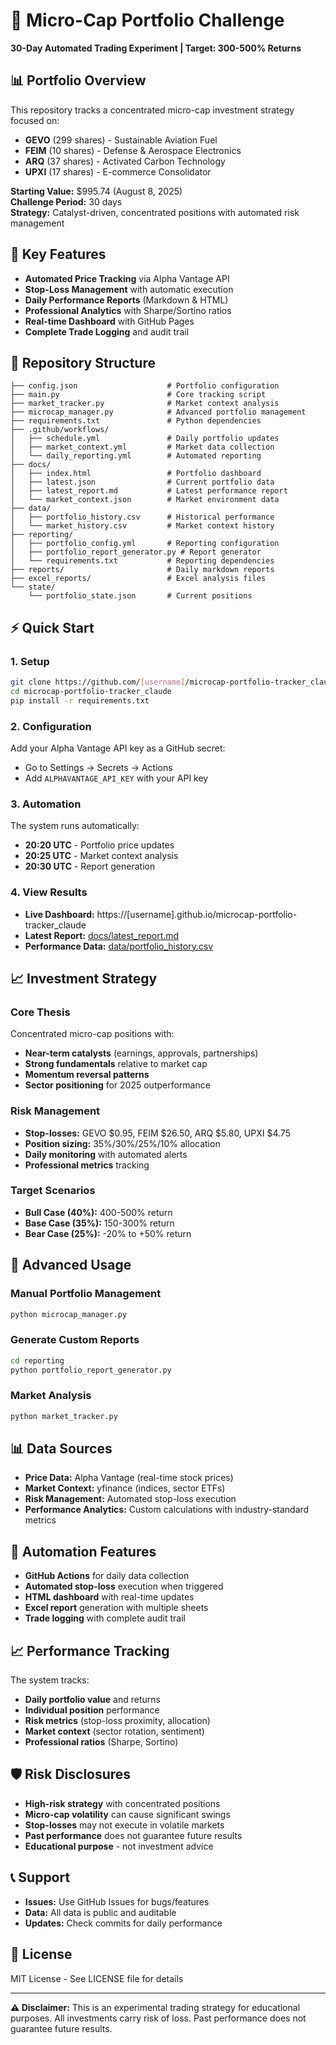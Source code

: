 # 🚀 Micro-Cap Portfolio Challenge

**30-Day Automated Trading Experiment | Target: 300-500% Returns**

## 📊 Portfolio Overview

This repository tracks a concentrated micro-cap investment strategy focused on:
- **GEVO** (299 shares) - Sustainable Aviation Fuel
- **FEIM** (10 shares) - Defense & Aerospace Electronics  
- **ARQ** (37 shares) - Activated Carbon Technology
- **UPXI** (17 shares) - E-commerce Consolidator

**Starting Value:** $995.74 (August 8, 2025)  
**Challenge Period:** 30 days  
**Strategy:** Catalyst-driven, concentrated positions with automated risk management

## 🎯 Key Features

- **Automated Price Tracking** via Alpha Vantage API
- **Stop-Loss Management** with automatic execution
- **Daily Performance Reports** (Markdown & HTML)
- **Professional Analytics** with Sharpe/Sortino ratios
- **Real-time Dashboard** with GitHub Pages
- **Complete Trade Logging** and audit trail

## 📁 Repository Structure

```
├── config.json                    # Portfolio configuration
├── main.py                        # Core tracking script  
├── market_tracker.py              # Market context analysis
├── microcap_manager.py            # Advanced portfolio management
├── requirements.txt               # Python dependencies
├── .github/workflows/
│   ├── schedule.yml               # Daily portfolio updates
│   ├── market_context.yml         # Market data collection
│   └── daily_reporting.yml        # Automated reporting
├── docs/
│   ├── index.html                 # Portfolio dashboard
│   ├── latest.json                # Current portfolio data
│   ├── latest_report.md           # Latest performance report
│   └── market_context.json        # Market environment data
├── data/
│   ├── portfolio_history.csv      # Historical performance
│   └── market_history.csv         # Market context history
├── reporting/
│   ├── portfolio_config.yml       # Reporting configuration
│   ├── portfolio_report_generator.py # Report generator
│   └── requirements.txt           # Reporting dependencies
├── reports/                       # Daily markdown reports
├── excel_reports/                 # Excel analysis files
└── state/
    └── portfolio_state.json       # Current positions
```

## ⚡ Quick Start

### 1. Setup
```bash
git clone https://github.com/[username]/microcap-portfolio-tracker_claude
cd microcap-portfolio-tracker_claude
pip install -r requirements.txt
```

### 2. Configuration
Add your Alpha Vantage API key as a GitHub secret:
- Go to Settings → Secrets → Actions
- Add `ALPHAVANTAGE_API_KEY` with your API key

### 3. Automation
The system runs automatically:
- **20:20 UTC** - Portfolio price updates
- **20:25 UTC** - Market context analysis  
- **20:30 UTC** - Report generation

### 4. View Results
- **Live Dashboard:** https://[username].github.io/microcap-portfolio-tracker_claude
- **Latest Report:** [docs/latest_report.md](docs/latest_report.md)
- **Performance Data:** [data/portfolio_history.csv](data/portfolio_history.csv)

## 📈 Investment Strategy

### Core Thesis
Concentrated micro-cap positions with:
- **Near-term catalysts** (earnings, approvals, partnerships)
- **Strong fundamentals** relative to market cap
- **Momentum reversal patterns**
- **Sector positioning** for 2025 outperformance

### Risk Management
- **Stop-losses:** GEVO $0.95, FEIM $26.50, ARQ $5.80, UPXI $4.75
- **Position sizing:** 35%/30%/25%/10% allocation
- **Daily monitoring** with automated alerts
- **Professional metrics** tracking

### Target Scenarios
- **Bull Case (40%):** 400-500% return
- **Base Case (35%):** 150-300% return  
- **Bear Case (25%):** -20% to +50% return

## 🔧 Advanced Usage

### Manual Portfolio Management
```bash
python microcap_manager.py
```

### Generate Custom Reports
```bash
cd reporting
python portfolio_report_generator.py
```

### Market Analysis
```bash
python market_tracker.py
```

## 📊 Data Sources

- **Price Data:** Alpha Vantage (real-time stock prices)
- **Market Context:** yfinance (indices, sector ETFs)
- **Risk Management:** Automated stop-loss execution
- **Performance Analytics:** Custom calculations with industry-standard metrics

## 🤖 Automation Features

- **GitHub Actions** for daily data collection
- **Automated stop-loss** execution when triggered
- **HTML dashboard** with real-time updates
- **Excel report** generation with multiple sheets
- **Trade logging** with complete audit trail

## 📈 Performance Tracking

The system tracks:
- **Daily portfolio value** and returns
- **Individual position** performance
- **Risk metrics** (stop-loss proximity, allocation)
- **Market context** (sector rotation, sentiment)
- **Professional ratios** (Sharpe, Sortino)

## 🛡️ Risk Disclosures

- **High-risk strategy** with concentrated positions
- **Micro-cap volatility** can cause significant swings
- **Stop-losses** may not execute in volatile markets
- **Past performance** does not guarantee future results
- **Educational purpose** - not investment advice

## 📞 Support

- **Issues:** Use GitHub Issues for bugs/features
- **Data:** All data is public and auditable
- **Updates:** Check commits for daily performance

## 📜 License

MIT License - See LICENSE file for details

---

**⚠️ Disclaimer:** This is an experimental trading strategy for educational purposes. All investments carry risk of loss. Past performance does not guarantee future results.
